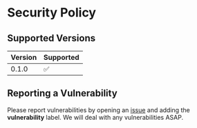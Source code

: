 # Security Policy

## Supported Versions

| Version | Supported          |
| ------- | ------------------ |
| 0.1.0   | :white_check_mark: |

## Reporting a Vulnerability

Please report vulnerabilities by opening an [issue](https://github.com/knowlab/DAindex-Framework/issues/new) and adding the **vulnerability** label. We will deal with any vulnerabilities ASAP.
